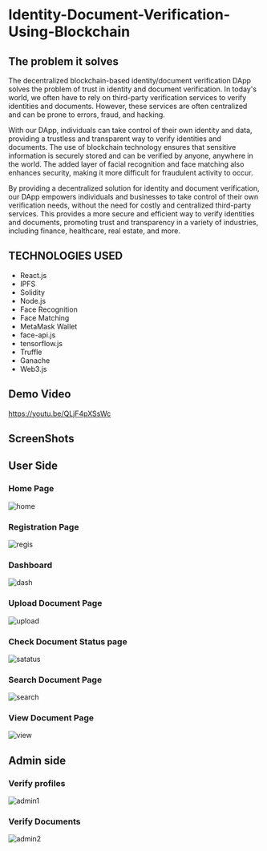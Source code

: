 # Identity-Document-Verification-Using-Blockchain


## The problem it solves
The decentralized blockchain-based identity/document verification DApp solves the problem of trust in identity and document verification. In today's world, we often have to rely on third-party verification services to verify identities and documents. However, these services are often centralized and can be prone to errors, fraud, and hacking.

With our DApp, individuals can take control of their own identity and data, providing a trustless and transparent way to verify identities and documents. The use of blockchain technology ensures that sensitive information is securely stored and can be verified by anyone, anywhere in the world. The added layer of facial recognition and face matching also enhances security, making it more difficult for fraudulent activity to occur.

By providing a decentralized solution for identity and document verification, our DApp empowers individuals and businesses to take control of their own verification needs, without the need for costly and centralized third-party services. This provides a more secure and efficient way to verify identities and documents, promoting trust and transparency in a variety of industries, including finance, healthcare, real estate, and more.

## TECHNOLOGIES USED
- React.js
- IPFS
- Solidity
- Node.js
- Face Recognition
- Face Matching
- MetaMask Wallet
- face-api.js
- tensorflow.js
- Truffle
- Ganache
- Web3.js

## Demo Video
https://youtu.be/QLjF4pXSsWc
## ScreenShots

## User Side
### Home Page
![home](https://user-images.githubusercontent.com/76804228/232243028-cd0328f0-e0a9-4e8f-b314-5f501dff3685.png)

### Registration Page
![regis](https://user-images.githubusercontent.com/76804228/232243762-99d85172-932f-466e-b2fd-49a727458a76.png)

### Dashboard
![dash](https://user-images.githubusercontent.com/76804228/232243091-f3aa6cab-54b7-48c5-a084-5bd8b51237ef.png)

### Upload Document Page
![upload](https://user-images.githubusercontent.com/76804228/232243201-dbfdfbb0-1e8f-4782-a0bc-a89fb6ddc376.png)

### Check Document Status page
![satatus](https://user-images.githubusercontent.com/76804228/232243300-1eda7cd1-3693-4383-a352-1d47b7f85cac.png)

### Search Document Page 
![search](https://user-images.githubusercontent.com/76804228/232243367-66648c6e-67f3-46b9-b0fd-b6eac716303d.png)

### View Document Page
![view](https://user-images.githubusercontent.com/76804228/232243685-05b6c82b-384d-45bf-bee4-0b77d5476ec8.png)

## Admin side
### Verify profiles
![admin1](https://user-images.githubusercontent.com/76804228/232243975-56bd1659-e0dc-407b-a3f1-5e0e8c7a14b5.png)

### Verify Documents
![admin2](https://user-images.githubusercontent.com/76804228/232244039-5ec202dc-39b3-42a1-aad3-e0a43c3c7d98.png)



